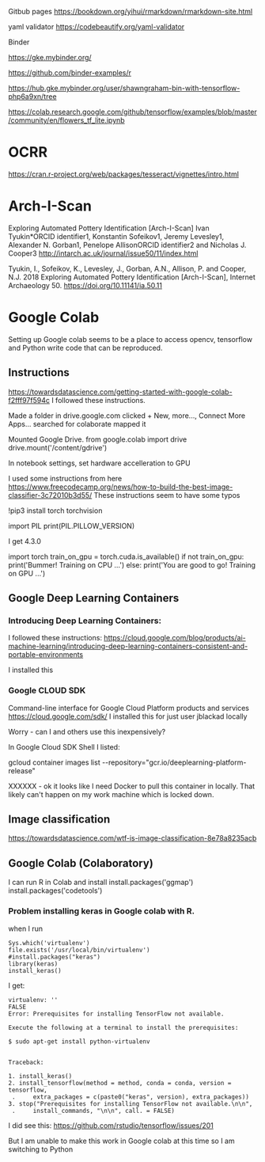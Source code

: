 
Gitbub pages
https://bookdown.org/yihui/rmarkdown/rmarkdown-site.html

yaml validator
https://codebeautify.org/yaml-validator

Binder


https://gke.mybinder.org/


https://github.com/binder-examples/r

https://hub.gke.mybinder.org/user/shawngraham-bin-with-tensorflow-php6a9xn/tree

https://colab.research.google.com/github/tensorflow/examples/blob/master/community/en/flowers_tf_lite.ipynb



# OCRR

https://cran.r-project.org/web/packages/tesseract/vignettes/intro.html

# Arch-I-Scan
Exploring Automated Pottery Identification [Arch-I-Scan]
Ivan Tyukin*ORCID identifier1, Konstantin Sofeikov1, Jeremy Levesley1, Alexander N. Gorban1, Penelope AllisonORCID identifier2 and Nicholas J. Cooper3
http://intarch.ac.uk/journal/issue50/11/index.html

Tyukin, I., Sofeikov, K., Levesley, J., Gorban, A.N., Allison, P. and Cooper, N.J. 2018 Exploring Automated Pottery Identification [Arch-I-Scan], Internet Archaeology 50. https://doi.org/10.11141/ia.50.11


# Google Colab

Setting up Google colab seems to be a place to access opencv, tensorflow and Python write code that can be reproduced.

## Instructions
https://towardsdatascience.com/getting-started-with-google-colab-f2fff97f594c
I followed these instructions.

Made a folder in drive.google.com
clicked + New, more..., Connect More Apps...
searched for colaborate
mapped it

Mounted Google Drive.
from google.colab import drive
drive.mount('/content/gdrive')

In notebook settings, set hardware accelleration to GPU

I used some instructions from here
https://www.freecodecamp.org/news/how-to-build-the-best-image-classifier-3c72010b3d55/
These instructions seem to have some typos

!pip3 install torch torchvision

import PIL
print(PIL.PILLOW_VERSION)

I get 4.3.0


import torch
train_on_gpu = torch.cuda.is_available()
if not train_on_gpu:    print('Bummer!  Training on CPU ...')
else:    print('You are good to go!  Training on GPU ...')

## Google Deep Learning Containers
### Introducing Deep Learning Containers: 
I followed these instructions:
https://cloud.google.com/blog/products/ai-machine-learning/introducing-deep-learning-containers-consistent-and-portable-environments

I installed this
### Google CLOUD SDK
Command-line interface for Google Cloud Platform products and services
https://cloud.google.com/sdk/
I installed this for just user jblackad locally

Worry - can I and others use this inexpensively?

In Google Cloud SDK Shell I listed:

gcloud container images list --repository="gcr.io/deeplearning-platform-release"

XXXXXX - ok it looks like I need Docker to pull this container in locally. That likely can't happen on my work machine which is locked down.
## Image classification
https://towardsdatascience.com/wtf-is-image-classification-8e78a8235acb

## Google Colab (Colaboratory)

I can run R in Colab and install
install.packages('ggmap')
install.packages('codetools')


### Problem installing keras in Google colab with R.
when I run 
```
Sys.which('virtualenv')
file.exists('/usr/local/bin/virtualenv')
#install.packages("keras")
library(keras)
install_keras()
```
I get:
```
virtualenv: ''
FALSE
Error: Prerequisites for installing TensorFlow not available.

Execute the following at a terminal to install the prerequisites:

$ sudo apt-get install python-virtualenv


Traceback:

1. install_keras()
2. install_tensorflow(method = method, conda = conda, version = tensorflow, 
 .     extra_packages = c(paste0("keras", version), extra_packages))
3. stop("Prerequisites for installing TensorFlow not available.\n\n", 
 .     install_commands, "\n\n", call. = FALSE)
 ```
 I did see this: 
 https://github.com/rstudio/tensorflow/issues/201
 
 But I am unable to make this work in Google colab at this time so I am switching to Python
 
